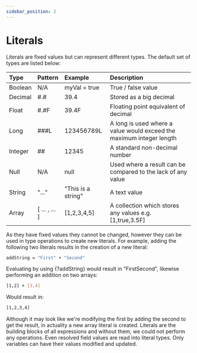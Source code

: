 ```yaml
---
sidebar_position: 2
---
```


# Literals
Literals are fixed values but can represent different types. The default set of types are listed below:

| Type | Pattern | Example | Description |
|:-----|:--------|:--------|:------------|
| Boolean | N/A | myVal = true | True / false value |
| Decimal | #.# | 39.4 | Stored as a big decimal |
| Float | #.#F | 39.4F | Floating point equivalent of decimal |
| Long | ###L | 123456789L | A long is used where a value would exceed the maximum integer length |
| Integer | ## | 12345 | A standard non-decimal number |
| Null | N/A | null | Used where a result can be compared to the lack of any value |
| String | "..." | "This is a string" | A text value |
| Array | [ ... , ... ] | [1,2,3,4,5] | A collection which stores any values e.g. [1,true,3.5F] |

As they have fixed values they cannot be changed, however they can be used in type operations to create new literals.
For example, adding the following two literals results in the creation of a new literal:
```bash
addString = "First" + "Second"
```
Evaluating by using {?addString} would result in "FirstSecond", likewise performing an addition on two arrays:
```bash
[1,2] + [3,4]
```
Would result in:
```bash
[1,2,3,4]
```
Although it may look like we're modifying the first by adding the second to get the result, in actuality a new array 
literal is created. Literals are the building blocks of all expressions and without them, we could not perform any 
operations. Even resolved field values are read into literal types. Only variables can have their values modified and
updated.